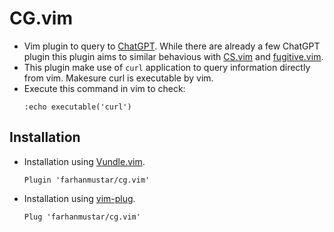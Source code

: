 # CG.vim
* Vim plugin to query to [ChatGPT](https://chat.openai.com/). While there are already a few ChatGPT plugin this plugin aims to similar behavious with [CS.vim](https://github.com/farhanmustar/CS.vim) and [fugitive.vim](https://github.com/tpope/vim-fugitive).
* This plugin make use of ```curl``` application to query information directly from vim. Makesure curl is executable by vim.
* Execute this command in vim to check:
  ```vim
  :echo executable('curl')
  ```

## Installation
* Installation using [Vundle.vim](https://github.com/VundleVim/Vundle.vim).
  ```vim
  Plugin 'farhanmustar/cg.vim'
  ```

* Installation using [vim-plug](https://github.com/junegunn/vim-plug).
  ```vim
  Plug 'farhanmustar/cg.vim'
  ```
